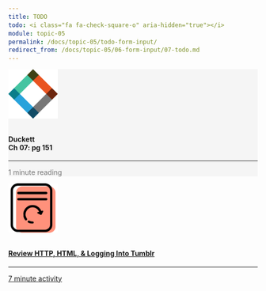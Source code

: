 ```yaml
---
title: TODO
todo: <i class="fa fa-check-square-o" aria-hidden="true"></i>
module: topic-05
permalink: /docs/topic-05/todo-form-input/
redirect_from: /docs/topic-05/06-form-input/07-todo.md
---
```


<div class="row text-center">
    <div class="col-lg-4">
        <div class="bs-component">
          <div class="list-group">
              <div class="list-group-item" style="background-color: #F5F5F5">
                <img src="../img/hw-icon-duckett.svg" style="max-height: 100px; margin: auto; margin-bottom: 10px;" />
                  <h4 class="list-group-item-heading">Duckett<br />Ch 07: pg 151</h4>
                  <hr>
                  <p class="list-group-item-text" style="color: #777;"><i class="fa fa-clock-o" aria-hidden="true"></i> 1 minute reading</p>
              </div>
            </div>
        </div>
    </div>
    <div class="col-lg-4">
        <div class="bs-component">
          <div class="list-group">
              <a href="{{ site.url }}/docs/topic-02/protocols#tumblr/" target="_blank" class="list-group-item">
                <img src="../img/hw-icon-review-page.svg" style="max-height: 100px; margin: auto; margin-bottom: 10px;" />
                <h4 class="list-group-item-heading">Review HTTP, HTML, & Logging Into Tumblr</h4>
                <hr>
                <p class="list-group-item-text"><i class="fa fa-clock-o" aria-hidden="true"></i> 7 minute activity</p>
              </a>
            </div>
        </div>
    </div>
</div>
